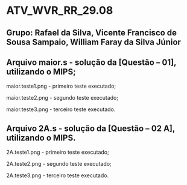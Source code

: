 # ATV_WVR_RR_29.08

Grupo: Rafael da Silva, Vicente Francisco de Sousa Sampaio, William Faray da Silva Júnior
------------------------------------------------------------------------------------------------------------------

Arquivo maior.s  - solução da [Questão – 01], utilizando o MIPS; 
------------------------------------------------------------------------------------------------------------------
maior.teste1.png - primeiro teste executado;

maior.teste2.png - segundo teste executado;

maior.teste3.png - terceiro teste executado.	

Arquivo 2A.s - solução da [Questão – 02 A], utilizando o MIPS.
------------------------------------------------------------------------------------------------------------------
2A.teste1.png - primeiro teste executado;

2A.teste2.png - segundo teste executado;

2A.teste3.png - terceiro teste executado.

